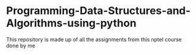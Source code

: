 # Programming-Data-Structures-and-Algorithms-using-python
This repository is made up of all the assignments from this nptel course done by me 
